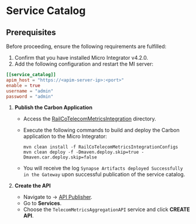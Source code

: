 # Service Catalog

## Prerequisites

Before proceeding, ensure the following requirements are fulfilled:

1. Confirm that you have installed Micro Integrator v4.2.0.
2. Add the following configuration and restart the MI server:
    
```toml
[[service_catalog]]
apim_host = "https://<apim-server-ip>:<port>"
enable = true
username = "admin"
password = "admin"
```

1. **Publish the Carbon Application**

   - Access the [RailCoTelecomMetricsIntegration](../resources/integrations/RailCoTelecomMetricsIntegration/) directory.
   - Execute the following commands to build and deploy the Carbon application to the Micro Integrator:
     ```
     mvn clean install -f RailCoTelecomMetricsIntegrationConfigs
     mvn clean deploy -f -Dmaven.deploy.skip=true -Dmaven.car.deploy.skip=false
     ```

   - You will receive the log `Synapse Artifacts deployed Successfully in the Gateway` upon successful publication of the service catalog.

2. **Create the API**
   - Navigate to → [API Publisher](https://localhost:9443/publisher).
   - Go to **Services**.
   - Choose the `TelecomMetricsAggregationAPI` service and click **CREATE API**.
